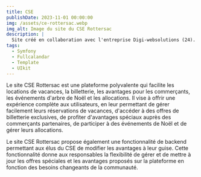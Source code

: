 ```yaml
---
title: CSE
publishDate: 2023-11-01 00:00:00
img: /assets/ce-rottersac.webp
img_alt: Image du site du CSE Rottersac
description: |
  Site créé en collaboration avec l'entreprise Digi-websolutions (24).
tags:
  - Symfony
  - Fullcalandar
  - Template 
  - UIkit
---
```


Le site CSE Rottersac est une plateforme polyvalente qui facilite les locations de vacances, la billetterie, les 
avantages pour les commerçants, les événements d'arbre de Noël et les allocations. Il vise à offrir une expérience complète aux utilisateurs, en leur permettant de gérer facilement leurs réservations de vacances, d'accéder à des offres de billetterie exclusives, de profiter d'avantages spéciaux auprès des commerçants partenaires, de participer à des événements de Noël et de gérer leurs allocations.

Le site CSE Rottersac propose également une fonctionnalité de backend permettant aux élus du CSE de modifier les avantages à leur guise. Cette fonctionnalité donne aux responsables la flexibilité de gérer et de mettre à jour les offres spéciales et les avantages proposés sur la plateforme en fonction des besoins changeants de la communauté.

